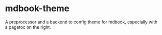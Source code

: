 # mdbook-theme
A preprocessor and a backend to config theme for mdbook, especially with a pagetoc on the right.
